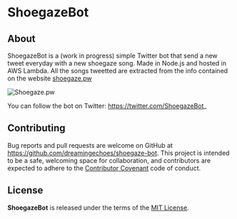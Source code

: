 # ShoegazeBot

## About

ShoegazeBot is a (work in progress) simple Twitter bot that send a new tweet everyday with a new shoegaze song. Made in Node.js and hosted in AWS Lambda. All the songs tweetted are extracted from the info contained on the website [shoegaze.pw](http://shoegaze.pw)

![Shoegaze.pw](shoegaze.pw/source/assets/images/screenshot.png)

You can follow the bot on Twitter: https://twitter.com/ShoegazeBot_

## Contributing

Bug reports and pull requests are welcome on GitHub at https://github.com/dreamingechoes/shoegaze-bot. This project is intended to be a safe, welcoming space for collaboration, and contributors are expected to adhere to the [Contributor Covenant](contributor-covenant.org) code of conduct.

## License

**ShoegazeBot** is released under the terms of the [MIT License](http://opensource.org/licenses/MIT).

